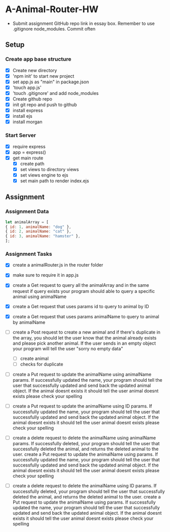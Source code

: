 # A-Animal-Router-HW

- Submit assignment GitHub repo link in essay box. Remember to use .gitignore node_modules. Commit often
## Setup
### Create app base structure
- [x] Create new directory
- [x] 'npm init' to start new project
- [x] set app.js as "main" in package.json
- [x] 'touch app.js'
- [x] 'touch .gitignore' and add node_modules
- [x] Create github repo
- [x] init git repo and push to github
- [x] install express
- [x] install ejs
- [x] install morgan

### Start Server
- [x] require express
- [x] app = express()
- [x] get main route
  - [x] create path
  - [x] set views to directory views
  - [x] set views engine to ejs
  - [x] set main path to render index.ejs
## Assignment
### Assignment Data
``` javascript
let animalArray = [
{ id: 1, animalName: "dog" },
{ id: 2, animalName: "cat" },
{ id: 3, animalName: "hamster" },
];
```


### Assignment Tasks
- [x] create a animalRouter.js in the router folder

- [x] make sure to require it in app.js

- [x] create a Get request to query all the animalArray and in the same request if query exists your program should able to query a specific animal using animalName

- [x] create a Get request that uses params id to query to animal by ID

- [x] create a Get request that uses params animalName to query to animal by animalName

- [ ] create a Post request to create a new animal and if there's duplicate in the array, you should let the user know that the animal already exists and please pick another animal. If the user sends in an empty object your program will tell the user "sorry no empty data"
  - [ ] create animal
  - [ ] checks for duplicate

- [ ] create a Put request to update the animalName using animalName params. If successfully updated the name, your program should tell the user that successfully updated and send back the updated animal object. If the animal doesnt exists it should tell the user animal doesnt exists please check your spelling

- [ ] create a Put request to update the animalName using ID params. If successfully updated the name, your program should tell the user that successfully updated and send back the updated animal object. If the animal doesnt exists it should tell the user animal doesnt exists please check your spelling

- [ ] create a delete request to delete the animalName using animalName params. If successfully deleted, your program should tell the user that successfully deleted the animal, and returns the deleted animal to the user. create a Put request to update the animalName using params. If successfully updated the name, your program should tell the user that successfully updated and send back the updated animal object. If the animal doesnt exists it should tell the user animal doesnt exists please check your spelling

- [ ] create a delete request to delete the animalName using ID params. If successfully deleted, your program should tell the user that successfully deleted the animal, and returns the deleted animal to the user. create a Put request to update the animalName using params. If successfully updated the name, your program should tell the user that successfully updated and send back the updated animal object. If the animal doesnt exists it should tell the user animal doesnt exists please check your spelling